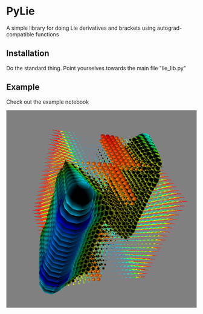 # PyLie

A simple library for doing Lie derivatives and brackets using autograd-compatible functions

## Installation

Do the standard thing. Point yourselves towards the main file "lie_lib.py"

## Example
Check out the example notebook

![Example Directional Derivatives](snapshot.png)
